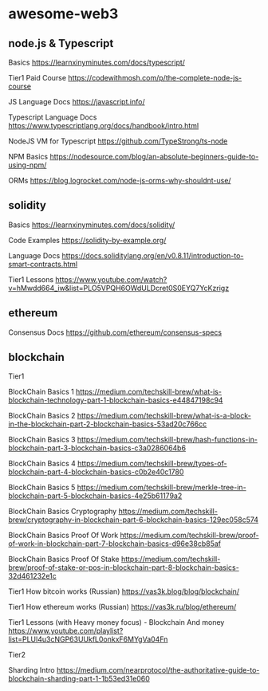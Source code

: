 # awesome-web3



## node.js & Typescript

Basics https://learnxinyminutes.com/docs/typescript/

Tier1 Paid Course https://codewithmosh.com/p/the-complete-node-js-course

JS Language Docs https://javascript.info/

Typescript Language Docs https://www.typescriptlang.org/docs/handbook/intro.html

NodeJS VM for Typescript https://github.com/TypeStrong/ts-node

NPM Basics https://nodesource.com/blog/an-absolute-beginners-guide-to-using-npm/

ORMs https://blog.logrocket.com/node-js-orms-why-shouldnt-use/

## solidity

Basics https://learnxinyminutes.com/docs/solidity/

Code Examples https://solidity-by-example.org/

Language Docs https://docs.soliditylang.org/en/v0.8.11/introduction-to-smart-contracts.html

Tier1 Lessons https://www.youtube.com/watch?v=hMwdd664_iw&list=PLO5VPQH6OWdULDcret0S0EYQ7YcKzrigz


## ethereum

Consensus Docs https://github.com/ethereum/consensus-specs


## blockchain

Tier1

BlockChain Basics 1 https://medium.com/techskill-brew/what-is-blockchain-technology-part-1-blockchain-basics-e44847198c94

BlockChain Basics 2 https://medium.com/techskill-brew/what-is-a-block-in-the-blockchain-part-2-blockchain-basics-53ad20c766cc

BlockChain Basics 3 https://medium.com/techskill-brew/hash-functions-in-blockchain-part-3-blockchain-basics-c3a0286064b6

BlockChain Basics 4 https://medium.com/techskill-brew/types-of-blockchain-part-4-blockchain-basics-c0b2e40c1780

BlockChain Basics 5 https://medium.com/techskill-brew/merkle-tree-in-blockchain-part-5-blockchain-basics-4e25b61179a2

BlockChain Basics Cryptography https://medium.com/techskill-brew/cryptography-in-blockchain-part-6-blockchain-basics-129ec058c574

BlockChain Basics Proof Of Work https://medium.com/techskill-brew/proof-of-work-in-blockchain-part-7-blockchain-basics-d96e38cb85af

BlockChain Basics Proof Of Stake https://medium.com/techskill-brew/proof-of-stake-or-pos-in-blockchain-part-8-blockchain-basics-32d461232e1c

Tier1 How bitcoin works (Russian) https://vas3k.blog/blog/blockchain/

Tier1 How ethereum works (Russian) https://vas3k.ru/blog/ethereum/

Tier1 Lessons (with Heavy money focus) - Blockchain And money https://www.youtube.com/playlist?list=PLUl4u3cNGP63UUkfL0onkxF6MYgVa04Fn

Tier2

Sharding Intro https://medium.com/nearprotocol/the-authoritative-guide-to-blockchain-sharding-part-1-1b53ed31e060
